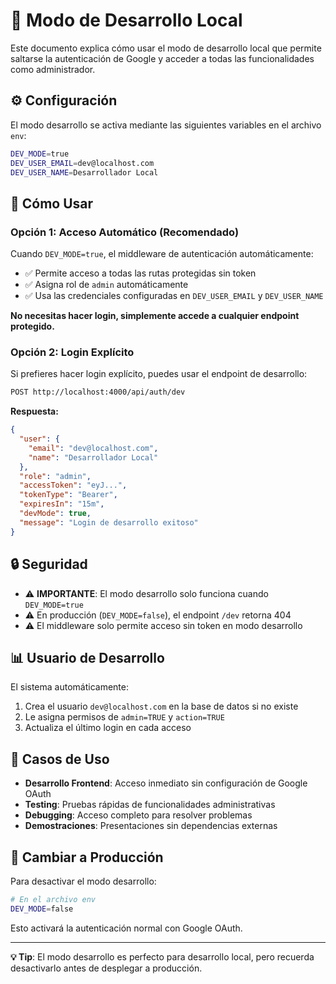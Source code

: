 # 🔧 Modo de Desarrollo Local

Este documento explica cómo usar el modo de desarrollo local que permite saltarse la autenticación de Google y acceder a todas las funcionalidades como administrador.

## ⚙️ Configuración

El modo desarrollo se activa mediante las siguientes variables en el archivo `env`:

```bash
DEV_MODE=true
DEV_USER_EMAIL=dev@localhost.com
DEV_USER_NAME=Desarrollador Local
```

## 🚀 Cómo Usar

### Opción 1: Acceso Automático (Recomendado)

Cuando `DEV_MODE=true`, el middleware de autenticación automáticamente:
- ✅ Permite acceso a todas las rutas protegidas sin token
- ✅ Asigna rol de `admin` automáticamente
- ✅ Usa las credenciales configuradas en `DEV_USER_EMAIL` y `DEV_USER_NAME`

**No necesitas hacer login, simplemente accede a cualquier endpoint protegido.**

### Opción 2: Login Explícito

Si prefieres hacer login explícito, puedes usar el endpoint de desarrollo:

```bash
POST http://localhost:4000/api/auth/dev
```

**Respuesta:**
```json
{
  "user": {
    "email": "dev@localhost.com",
    "name": "Desarrollador Local"
  },
  "role": "admin",
  "accessToken": "eyJ...",
  "tokenType": "Bearer",
  "expiresIn": "15m",
  "devMode": true,
  "message": "Login de desarrollo exitoso"
}
```

## 🔒 Seguridad

- ⚠️ **IMPORTANTE**: El modo desarrollo solo funciona cuando `DEV_MODE=true`
- ⚠️ En producción (`DEV_MODE=false`), el endpoint `/dev` retorna 404
- ⚠️ El middleware solo permite acceso sin token en modo desarrollo

## 📊 Usuario de Desarrollo

El sistema automáticamente:
1. Crea el usuario `dev@localhost.com` en la base de datos si no existe
2. Le asigna permisos de `admin=TRUE` y `action=TRUE`
3. Actualiza el último login en cada acceso

## 🎯 Casos de Uso

- **Desarrollo Frontend**: Acceso inmediato sin configuración de Google OAuth
- **Testing**: Pruebas rápidas de funcionalidades administrativas
- **Debugging**: Acceso completo para resolver problemas
- **Demostraciones**: Presentaciones sin dependencias externas

## 🔄 Cambiar a Producción

Para desactivar el modo desarrollo:

```bash
# En el archivo env
DEV_MODE=false
```

Esto activará la autenticación normal con Google OAuth.

---

**💡 Tip**: El modo desarrollo es perfecto para desarrollo local, pero recuerda desactivarlo antes de desplegar a producción.
